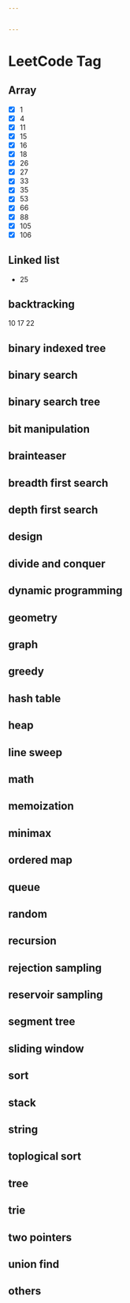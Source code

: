 ```yaml
---


---
```


# LeetCode Tag

## Array

- [x] 1
- [x] 4
- [x] 11
- [x] 15
- [x] 16
- [x] 18
- [x] 26
- [x] 27
- [x] 33
- [x] 35
- [x] 53
- [x] 66
- [x] 88
- [x] 105
- [x] 106

## Linked list

- 25

## backtracking

10
17
22

## binary indexed tree

## binary search

## binary search tree

## bit manipulation

## brainteaser

## breadth first search

## depth first search

## design

## divide and conquer

## dynamic programming

## geometry

## graph

## greedy

## hash table

## heap

## line sweep

## math

## memoization

## minimax

## ordered map

## queue

## random

## recursion

## rejection sampling

## reservoir sampling

## segment tree

## sliding window

## sort

## stack

## string

## toplogical sort

## tree

## trie

## two pointers

## union find

## others
